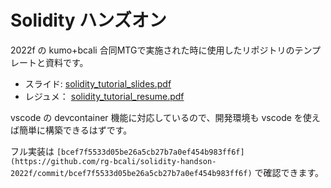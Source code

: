 # Solidity ハンズオン

2022f の kumo+bcali 合同MTGで実施された時に使用したリポジトリのテンプレートと資料です。

- スライド: [solidity_tutorial_slides.pdf](/solidity_tutorial_slides.pdf)
- レジュメ： [solidity_tutorial_resume.pdf](/solidity_tutorial_resume.pdf)

vscode の devcontainer 機能に対応しているので、開発環境も vscode を使えば簡単に構築できるはずです。

フル実装は `[bcef7f5533d05be26a5cb27b7a0ef454b983ff6f](https://github.com/rg-bcali/solidity-handson-2022f/commit/bcef7f5533d05be26a5cb27b7a0ef454b983ff6f)` で確認できます。
